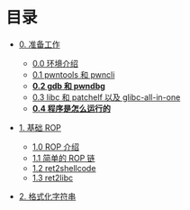 # 目录

*   [0. 准备工作](./0.准备工作/README.md)
    *   [0.0 环境介绍](./0.准备工作/0.0.环境介绍.md)
    *   [0.1 pwntools 和 pwncli](./0.准备工作/0.1.pwntools.md)
    *   [**0.2 gdb 和 pwndbg**](./0.准备工作/0.2.gdb.md)
    *   [0.3 libc 和 patchelf 以及 glibc-all-in-one](./0.准备工作/0.3.libc.md)
    *   [**0.4 程序是怎么运行的**](./0.准备工作/0.4.elf.md)

*   [1. 基础 ROP](./1.基础rop/README.md)
    *   [1.0 ROP 介绍](./1.基础rop/1.0.rop.md)
    *   [1.1 简单的 ROP 链](./1.基础rop/1.1.ropchain.md)
    *   [1.2 ret2shellcode](./1.基础rop/1.2.shellcode.md)
    *   [1.3 ret2libc](./1.基础rop/1.3.ret2libc.md)
    <!-- *   [1.4 构造循环与栈迁移](./1.基础rop/1.4.advancerop.md) -->
    <!-- *   [1.5 SROP](./1.基础rop/1.5.srop.md) -->

*   [2. 格式化字符串]()
